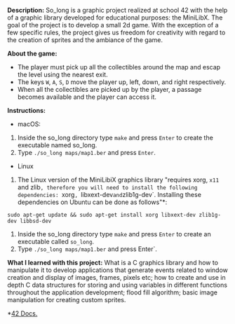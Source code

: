 **Description:** So_long is a graphic project realized at school 42 with the help of a graphic library developed for educational purposes: the MiniLibX. The goal of the project is to develop a small 2d game. With the exception of a few specific rules, the project gives us freedom for creativity with regard to the creation of sprites and the ambiance of the game.

**About the game:**

- The player must pick up all the collectibles around the map and escap the level using the nearest exit.
- The keys `W`, `A`, `S`, `D` move the player up, left, down, and right respectively.
- When all the collectibles are picked up by the player, a passage becomes available and the player can access it.

**Instructions:**

- macOS:

1. Inside the so_long directory type `make` and press `Enter` to create the executable named so_long.
2. Type `./so_long maps/map1.ber` and press `Enter`.

- Linux

1. The Linux version of the MiniLibiX graphics library "requires xorg, `x11` and zlib`, therefore you will need to install the following dependencies: `xorg`, `libxext-dev` and `zlib1g-dev`. Installing these dependencies on Ubuntu can be done as follows"*:

`sudo apt-get update && sudo apt-get install xorg libxext-dev zlib1g-dev libbsd-dev`

1. Inside the so_long directory type `make` and press `Enter` to create an executable called `so_long`.
2. Type `./so_long maps/map1.ber` and press Enter`.

**What I learned with this project:** What is a C graphics library and how to manipulate it to develop applications that generate events related to window creation and display of images, frames, pixels etc; how to create and use in depth C data structures for storing and using variables in different functions throughout the application development; flood fill algorithm; basic image manipulation for creating custom sprites.

*[42 Docs.](https://harm-smits.github.io/42docs/libs/minilibx/getting_started.html)
